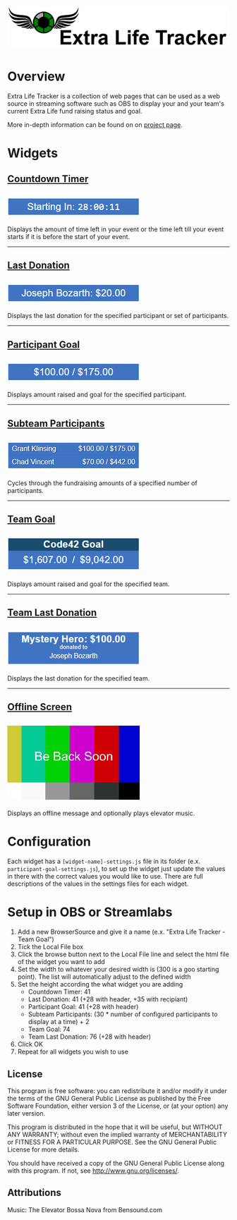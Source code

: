 # ![Extra-Life-Tracker-Header](docs/images/Extra-Life-Traker-Header.png)

# Overview
Extra Life Tracker is a collection of web pages that can be used as a web source in streaming software such as OBS to display your and your team's current Extra Life fund raising status and goal.

More in-depth information can be found on on [project page](https://josephbozarth.com/Extra-Life-Tracker/).

# Widgets

## [Countdown Timer](https://josephbozarth.com/Extra-Life-Tracker/widgets/countdown-timer)
## ![Countdonw-Timer-Preview](docs/images/Countdown-Timer-Preview.png)
Displays the amount of time left in your event or the time left till your event starts if it is before the start of your event.

<hr />

## [Last Donation](https://josephbozarth.com/Extra-Life-Tracker/widgets/last-donation)
## ![Last-Donation-Preview](docs/images/Last-Donation-Preview.png)
Displays the last donation for the specified participant or set of participants.

<hr />

## [Participant Goal](https://josephbozarth.com/Extra-Life-Tracker/widgets/participant-goal)
## ![Paticipant-Goal-Preview](docs/images/Participant-Goal-Preview.png)
Displays amount raised and goal for the specified participant.

<hr />

## [Subteam Participants](https://josephbozarth.com/Extra-Life-Tracker/widgets/subteam-participants)
## ![Subteam-Participants-Preview](docs/images/Subteam-Participants-Preview.png)
Cycles through the fundraising amounts of a specified number of participants.

<hr />

## [Team Goal](https://josephbozarth.com/Extra-Life-Tracker/widgets/team-goal)
## ![Team-Goal-Preview](docs/images/Team-Goal-Preview.png)
Displays amount raised and goal for the specified team.

<hr />

## [Team Last Donation](https://josephbozarth.com/Extra-Life-Tracker/widgets/team-last-donation)
## ![Team-Last-Donation-Preview](docs/images/Team-Last-Donation-Preview.png)
Displays the last donation for the specified team.

<hr />

## [Offline Screen](https://josephbozarth.com/Extra-Life-Tracker/widgets/offline-screen)
## ![Offline-Screen-Preview](docs/images/Offline-Screen-Preview.png)
Displays an offline message and optionally plays elevator music.

# Configuration
Each widget has a `[widget-name]-settings.js` file in its folder (e.x. `participant-goal-settings.js`), to set up the widget just update the values in there with the correct values you would like to use. There are full descriptions of the values in the settings files for each widget.

# Setup in OBS or Streamlabs
1. Add a new BrowserSource and give it a name (e.x. "Extra Life Tracker - Team Goal")
2. Tick the Local File box
3. Click the browse button next to the Local File line and select the html file of the widget you want to add
4. Set the width to whatever your desired width is (300 is a goo starting point). The list will automatically adjust to the defined width
5. Set the height according the what widget you are adding
	- Countdown Timer: 41
	- Last Donation: 41 (+28 with header, +35 with recipiant)
	- Participant Goal: 41 (+28 with header)
	- Subteam Participants: (30 * number of configured participants to display at a time) + 2
	- Team Goal: 74
	- Team Last Donation: 76 (+28 with header)
6. Click OK
7. Repeat for all widgets you wish to use


## License
This program is free software: you can redistribute it and/or modify
it under the terms of the GNU General Public License as published by
the Free Software Foundation, either version 3 of the License, or
(at your option) any later version.

This program is distributed in the hope that it will be useful,
but WITHOUT ANY WARRANTY; without even the implied warranty of
MERCHANTABILITY or FITNESS FOR A PARTICULAR PURPOSE.  See the
GNU General Public License for more details.

You should have received a copy of the GNU General Public License
along with this program.  If not, see <http://www.gnu.org/licenses/>.

## Attributions
Music: The Elevator Bossa Nova from Bensound.com